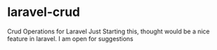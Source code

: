 # laravel-crud
Crud Operations for Laravel
Just Starting this, thought would be a nice feature in laravel. 
I am open for suggestions

